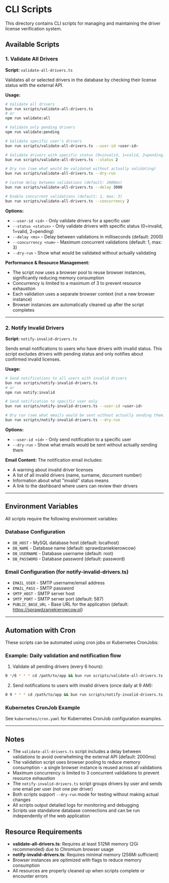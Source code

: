 # CLI Scripts

This directory contains CLI scripts for managing and maintaining the driver license verification system.

## Available Scripts

### 1. Validate All Drivers

**Script:** `validate-all-drivers.ts`

Validates all or selected drivers in the database by checking their license status with the external API.

**Usage:**

```bash
# Validate all drivers
bun run scripts/validate-all-drivers.ts
# or
npm run validate:all

# Validate only pending drivers
npm run validate:pending

# Validate specific user's drivers
bun run scripts/validate-all-drivers.ts --user-id <user-id>

# Validate drivers with specific status (0=invalid, 1=valid, 2=pending)
bun run scripts/validate-all-drivers.ts --status 2

# Dry run (see what would be validated without actually validating)
bun run scripts/validate-all-drivers.ts --dry-run

# Custom delay between validations (default: 2000ms)
bun run scripts/validate-all-drivers.ts --delay 3000

# Enable concurrent validations (default: 1, max: 3)
bun run scripts/validate-all-drivers.ts --concurrency 2
```

**Options:**

- `--user-id <id>` - Only validate drivers for a specific user
- `--status <status>` - Only validate drivers with specific status (0=invalid, 1=valid, 2=pending)
- `--delay <ms>` - Delay between validations in milliseconds (default: 2000)
- `--concurrency <num>` - Maximum concurrent validations (default: 1, max: 3)
- `--dry-run` - Show what would be validated without actually validating

**Performance & Resource Management:**

- The script now uses a browser pool to reuse browser instances, significantly reducing memory consumption
- Concurrency is limited to a maximum of 3 to prevent resource exhaustion
- Each validation uses a separate browser context (not a new browser instance)
- Browser instances are automatically cleaned up after the script completes

---

### 2. Notify Invalid Drivers

**Script:** `notify-invalid-drivers.ts`

Sends email notifications to users who have drivers with invalid status. This script excludes drivers with pending status and only notifies about confirmed invalid licenses.

**Usage:**

```bash
# Send notifications to all users with invalid drivers
bun run scripts/notify-invalid-drivers.ts
# or
npm run notify:invalid

# Send notification to specific user only
bun run scripts/notify-invalid-drivers.ts --user-id <user-id>

# Dry run (see what emails would be sent without actually sending them)
bun run scripts/notify-invalid-drivers.ts --dry-run
```

**Options:**

- `--user-id <id>` - Only send notification to a specific user
- `--dry-run` - Show what emails would be sent without actually sending them

**Email Content:**
The notification email includes:

- A warning about invalid driver licenses
- A list of all invalid drivers (name, surname, document number)
- Information about what "invalid" status means
- A link to the dashboard where users can review their drivers

---

## Environment Variables

All scripts require the following environment variables:

### Database Configuration

- `DB_HOST` - MySQL database host (default: localhost)
- `DB_NAME` - Database name (default: sprawdzaniekierowcow)
- `DB_USERNAME` - Database username (default: root)
- `DB_PASSWORD` - Database password (default: password)

### Email Configuration (for notify-invalid-drivers.ts)

- `EMAIL_USER` - SMTP username/email address
- `EMAIL_PASS` - SMTP password
- `SMTP_HOST` - SMTP server host
- `SMTP_PORT` - SMTP server port (default: 587)
- `PUBLIC_BASE_URL` - Base URL for the application (default: https://sprawdzaniekierowcow.pl)

---

## Automation with Cron

These scripts can be automated using cron jobs or Kubernetes CronJobs:

### Example: Daily validation and notification flow

1. Validate all pending drivers (every 6 hours):

```bash
0 */6 * * * cd /path/to/app && bun run scripts/validate-all-drivers.ts --status 2
```

2. Send notifications to users with invalid drivers (once daily at 9 AM):

```bash
0 9 * * * cd /path/to/app && bun run scripts/notify-invalid-drivers.ts
```

### Kubernetes CronJob Example

See `kubernetes/cron.yaml` for Kubernetes CronJob configuration examples.

---

## Notes

- The `validate-all-drivers.ts` script includes a delay between validations to avoid overwhelming the external API (default: 2000ms)
- The validation script uses browser pooling to reduce memory consumption - a single browser instance is reused across all validations
- Maximum concurrency is limited to 3 concurrent validations to prevent resource exhaustion
- The `notify-invalid-drivers.ts` script groups drivers by user and sends one email per user (not one per driver)
- Both scripts support `--dry-run` mode for testing without making actual changes
- All scripts output detailed logs for monitoring and debugging
- Scripts use standalone database connections and can be run independently of the web application

## Resource Requirements

- **validate-all-drivers.ts**: Requires at least 512Mi memory (2Gi recommended) due to Chromium browser usage
- **notify-invalid-drivers.ts**: Requires minimal memory (256Mi sufficient)
- Browser instances are optimized with flags to reduce memory consumption
- All resources are properly cleaned up when scripts complete or encounter errors
